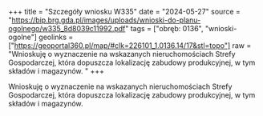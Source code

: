 +++
title = "Szczegóły wniosku W335"
date = "2024-05-27"
source = "https://bip.brg.gda.pl/images/uploads/wnioski-do-planu-ogolnego/w335_8d8039c11992.pdf"
tags = ["obręb: 0136", "wnioski-ogolne"]
geolinks = ["https://geoportal360.pl/map/#clk=226101_1.0136.14/17&stl=topo"]
raw = "Wnioskuję o wyznaczenie na wskazanych nieruchomościach Strefy Gospodarczej, która dopuszcza lokalizację zabudowy produkcyjnej, w tym składów i magazynów. "
+++

Wnioskuję o wyznaczenie na wskazanych nieruchomościach Strefy Gospodarczej,
która dopuszcza lokalizację zabudowy produkcyjnej, w tym składów i magazynów.




